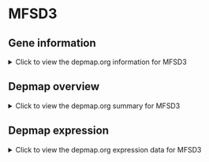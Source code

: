<h1>MFSD3</h1>

<h2>Gene information</h2>
<details>
  <summary>Click to view the depmap.org information for MFSD3</summary>
  <iframe src="https://depmap.org/portal/gene/MFSD3?tab=about" style="border:none;width:100%;height:800px"></iframe>
</details>

<h2>Depmap overview</h2>
<details>
  <summary>Click to view the depmap.org summary for MFSD3</summary>
  <iframe src="https://depmap.org/portal/gene/MFSD3?tab=overview" style="border:none;width:100%;height:800px"></iframe>
</details>

<h2>Depmap expression</h2>
<details>
  <summary>Click to view the depmap.org expression data for MFSD3</summary>
  <iframe src="https://depmap.org/portal/gene/MFSD3?tab=characterization" style="border:none;width:100%;height:800px"></iframe>
</details>


<!--
<h2>Reactome Pathway diagram</h2>
PNAME
-->


